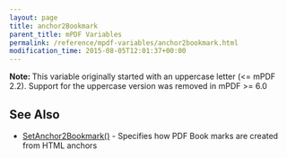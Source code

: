 ```yaml
---
layout: page
title: anchor2Bookmark
parent_title: mPDF Variables
permalink: /reference/mpdf-variables/anchor2bookmark.html
modification_time: 2015-08-05T12:01:37+00:00
---
```




<p class="manual_block"><b>Note: </b>This variable originally started with an uppercase letter (&lt;= mPDF 2.2). Support for the uppercase version was removed in mPDF &gt;= 6.0</p>
<h2>See Also</h2>
<ul>
<li class="manual_boxlist"><a href="{{ "/reference/mpdf-functions/setanchor2bookmark.html" | prepend: site.baseurl }}">SetAnchor2Bookmark()</a> - Specifies how PDF Book marks are created from HTML anchors</li>
</ul>
